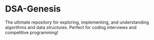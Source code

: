 # DSA-Genesis
The ultimate repository for exploring, implementing, and understanding algorithms and data structures. Perfect for coding interviews and competitive programming!
